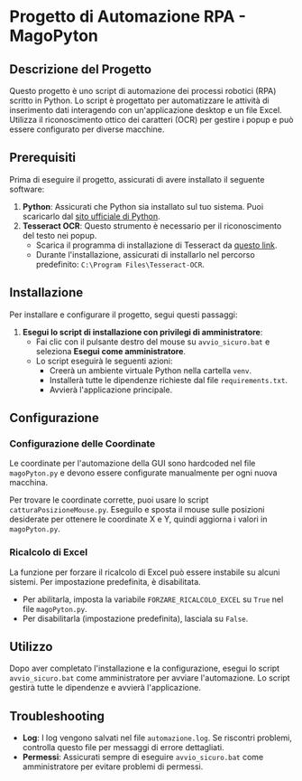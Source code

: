 # Progetto di Automazione RPA - MagoPyton

## Descrizione del Progetto

Questo progetto è uno script di automazione dei processi robotici (RPA) scritto in Python. Lo script è progettato per automatizzare le attività di inserimento dati interagendo con un'applicazione desktop e un file Excel. Utilizza il riconoscimento ottico dei caratteri (OCR) per gestire i popup e può essere configurato per diverse macchine.

## Prerequisiti

Prima di eseguire il progetto, assicurati di avere installato il seguente software:

1.  **Python**: Assicurati che Python sia installato sul tuo sistema. Puoi scaricarlo dal [sito ufficiale di Python](https://www.python.org/downloads/).
2.  **Tesseract OCR**: Questo strumento è necessario per il riconoscimento del testo nei popup.
    *   Scarica il programma di installazione di Tesseract da [questo link](https://github.com/UB-Mannheim/tesseract/wiki).
    *   Durante l'installazione, assicurati di installarlo nel percorso predefinito: `C:\Program Files\Tesseract-OCR`.

## Installazione

Per installare e configurare il progetto, segui questi passaggi:

1.  **Esegui lo script di installazione con privilegi di amministratore**:
    *   Fai clic con il pulsante destro del mouse su `avvio_sicuro.bat` e seleziona **Esegui come amministratore**.
    *   Lo script eseguirà le seguenti azioni:
        *   Creerà un ambiente virtuale Python nella cartella `venv`.
        *   Installerà tutte le dipendenze richieste dal file `requirements.txt`.
        *   Avvierà l'applicazione principale.

## Configurazione

### Configurazione delle Coordinate

Le coordinate per l'automazione della GUI sono hardcoded nel file `magoPyton.py` e devono essere configurate manualmente per ogni nuova macchina.

Per trovare le coordinate corrette, puoi usare lo script `catturaPosizioneMouse.py`. Eseguilo e sposta il mouse sulle posizioni desiderate per ottenere le coordinate X e Y, quindi aggiorna i valori in `magoPyton.py`.

### Ricalcolo di Excel

La funzione per forzare il ricalcolo di Excel può essere instabile su alcuni sistemi. Per impostazione predefinita, è disabilitata.

*   Per abilitarla, imposta la variabile `FORZARE_RICALCOLO_EXCEL` su `True` nel file `magoPyton.py`.
*   Per disabilitarla (impostazione predefinita), lasciala su `False`.

## Utilizzo

Dopo aver completato l'installazione e la configurazione, esegui lo script `avvio_sicuro.bat` come amministratore per avviare l'automazione. Lo script gestirà tutte le dipendenze e avvierà l'applicazione.

## Troubleshooting

*   **Log**: I log vengono salvati nel file `automazione.log`. Se riscontri problemi, controlla questo file per messaggi di errore dettagliati.
*   **Permessi**: Assicurati sempre di eseguire `avvio_sicuro.bat` come amministratore per evitare problemi di permessi.